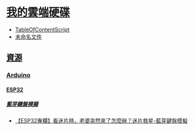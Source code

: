 # [我的雲端硬碟](https://drive.google.com/drive/folders/0AD8qKSrYx_alUk9PVA)
- [TableOfContentScript](https://script.google.com/d/1cR28iG960O3N63pspy4eJa2aZkTo-xfDf5CYsBALKsF7eGEVYQt9wT-0/edit?usp=drivesdk)
- [未命名文件](https://docs.google.com/document/d/1wGiUWIP7Osg_ltAwvaQmcE5d6UFkK5MESmHZKVHb50g/edit?usp=drivesdk)
## [資源](https://drive.google.com/drive/folders/1wI6iueDSGI-d66Vmf6gSt9krDKX-Y8Zv)
### [Arduino](https://drive.google.com/drive/folders/1z0hLL9EYD76CsuMpbJjn_wnIfQU5l0aF)
#### [ESP32](https://drive.google.com/drive/folders/1Rxg-jH6eMzw0dPlJJKEmOHeGG2BbHibr)
##### [藍芽鍵盤模擬](https://drive.google.com/drive/folders/1Vt6nLs-lmyCZIgBBduW8V_eN77vYylZi)
- [【ESP32專欄】看迷片時，老婆突然來了怎麼辦？迷片救星-藍芽鍵盤模擬](https://docs.google.com/document/d/1n77S4Ox7mKsC9Cf0APXgKqEY9wE1BnWtUuGDs7C5CaU/edit?usp=drivesdk)
